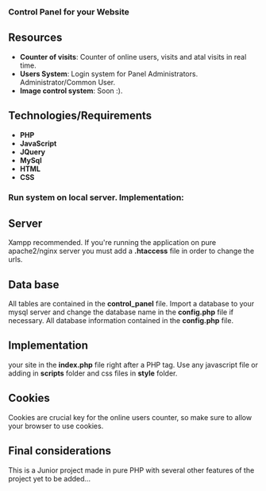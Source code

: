 ### Control Panel for your Website

## Resources

* **Counter of visits**: Counter of online users, visits and atal visits in real time.
* **Users System**: Login system for Panel Administrators. Administrator/Common User.
* **Image control system**: Soon :).

## Technologies/Requirements

* **PHP**
* **JavaScript**
* **JQuery**
* **MySql**
* **HTML**
* **CSS**

### Run system on local server. Implementation:

## Server

Xampp recommended. If you're running the application on pure apache2/nginx server you must add a **.htaccess** file in order to change the urls.

## Data base

All tables are contained in the **control_panel** file. Import a database to your mysql server and change the database name in the **config.php** file if necessary.
All database information contained in the **config.php** file.

## Implementation

your site in the **index.php** file right after a PHP tag. Use any javascript file or adding in **scripts** folder and css files in **style** folder.

## Cookies

Cookies are crucial key for the online users counter, so make sure to allow your browser to use cookies.

## Final considerations

This is a Junior project made in pure PHP with several other features of the project yet to be added...